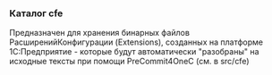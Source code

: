 ### Каталог cfe

Предназначен для хранения бинарных файлов РасширенийКонфигурации (Extensions), созданных на платформе 1С:Предприятие - которые будут автоматически "разобраны" на исходные тексты при помощи PreCommit4OneC  (см. в src/cfe)
